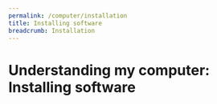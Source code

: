 ```yaml
---
permalink: /computer/installation
title: Installing software
breadcrumb: Installation
---
```


# Understanding my computer: Installing software


